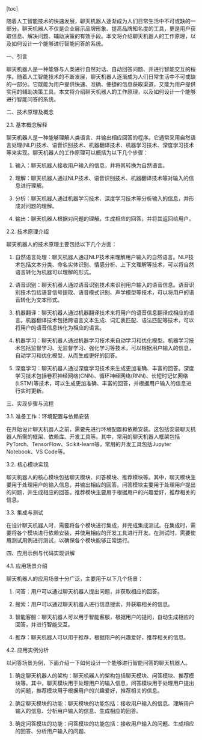 
[toc]                    
                
                
随着人工智能技术的快速发展，聊天机器人逐渐成为人们日常生活中不可或缺的一部分。聊天机器人不仅是企业展示品牌形象、提高品牌知名度的工具，更是用户获取信息、解决问题、辅助决策的有效手段。本文将介绍聊天机器人的工作原理，以及如何设计一个能够进行智能问答的系统。

一、引言

聊天机器人是一种能够与人类进行自然对话、自动回答问题、并进行智能交互的程序。随着人工智能技术的不断发展，聊天机器人逐渐成为人们日常生活中不可或缺的一部分。它既能为用户提供快速、准确、便捷的信息获取渠道，又能为用户提供实用的辅助决策工具。本文将介绍聊天机器人的工作原理，以及如何设计一个能够进行智能问答的系统。

二、技术原理及概念

2.1. 基本概念解释

聊天机器人是一种能够理解人类语言、并输出相应回答的程序。它通常采用自然语言处理(NLP)技术、语音识别技术、机器翻译技术、机器学习技术、深度学习技术等来实现。聊天机器人的工作原理可以概括为以下几个步骤：

1. 输入：聊天机器人接收用户输入的信息，并将其转换为自然语言。

2. 理解：聊天机器人通过NLP技术、语音识别技术、机器翻译技术等对输入的信息进行理解。

3. 分析：聊天机器人通过机器学习技术、深度学习技术等分析输入的信息，并形成对问题的理解。

4. 输出：聊天机器人根据对问题的理解，生成相应的回答，并将其返回给用户。

2.2. 技术原理介绍

聊天机器人的技术原理主要包括以下几个方面：

1. 自然语言处理：聊天机器人通过NLP技术来理解用户输入的自然语言。NLP技术包括文本分类、命名实体识别、情感分析、上下文理解等技术，可以将自然语言转化为机器可以理解的形式。

2. 语音识别：聊天机器人通过语音识别技术来识别用户输入的语音信息。语音识别技术包括语音信号提取、语音模式识别、声学模型等技术，可以将用户的语音转化为文本形式。

3. 机器翻译：聊天机器人通过机器翻译技术来将用户的语音信息翻译成相应的语言。机器翻译技术包括跨语言文本生成、词汇表匹配、语法匹配等技术，可以将用户的语音信息转化为相应的语言。

4. 机器学习：聊天机器人通过机器学习技术来自动学习和优化模型。机器学习技术包括监督学习、无监督学习、强化学习等技术，可以根据用户输入的信息，自动学习和优化模型，从而生成更好的回答。

5. 深度学习：聊天机器人通过深度学习技术来生成更加准确、丰富的回答。深度学习技术包括卷积神经网络(CNN)、循环神经网络(RNN)、长短时记忆网络(LSTM)等技术，可以生成更加准确、丰富的回答，并根据用户输入的信息进行实时更新。

三、实现步骤与流程

3.1. 准备工作：环境配置与依赖安装

在开始设计聊天机器人之前，需要先进行环境配置和依赖安装。这包括安装聊天机器人所需的框架、依赖库、开发工具等。其中，常用的聊天机器人框架包括PyTorch、TensorFlow、Scikit-learn等，常用的开发工具包括Jupyter Notebook、VS Code等。

3.2. 核心模块实现

聊天机器人的核心模块包括聊天模块、问答模块、推荐模块等。其中，聊天模块主要用于处理用户的输入信息，并输出相应的回答。问答模块主要用于处理用户提出的问题，并生成相应的回答。推荐模块主要用于根据用户的兴趣爱好，推荐相关的信息。

3.3. 集成与测试

在设计聊天机器人时，需要将各个模块进行集成，并完成集成测试。在集成时，需要将各个模块进行依赖安装，并使用相应的开发工具进行开发。在测试时，需要使用测试用例进行测试，以确保各个模块能够正常运行。

四、应用示例与代码实现讲解

4.1. 应用场景介绍

聊天机器人的应用场景十分广泛，主要用于以下几个场景：

1. 问答：用户可以通过聊天机器人提出问题，并获取相应的回答。

2. 搜索：用户可以通过聊天机器人进行信息搜索，并获取相关的信息。

3. 智能客服：聊天机器人可以用于智能客服，根据用户的提问，自动生成相应的回答，并进行智能交互。

4. 推荐：聊天机器人可以用于推荐，根据用户的兴趣爱好，推荐相关的信息。

4.2. 应用实例分析

以问答场景为例，下面介绍一下如何设计一个能够进行智能问答的聊天机器人。

1. 确定聊天机器人的架构：聊天机器人的架构包括聊天模块、问答模块、推荐模块等。其中，聊天模块用于处理用户的输入信息，问答模块用于处理用户提出的问题，推荐模块用于根据用户的兴趣爱好，推荐相关的信息。

2. 确定聊天模块的功能：聊天模块的功能包括：接收用户输入的信息、理解用户输入的信息、分析用户输入的信息、生成相应的回答。

3. 确定问答模块的功能：问答模块的功能包括：接收用户输入的问题、生成相应的回答、分析用户输入的问题、


